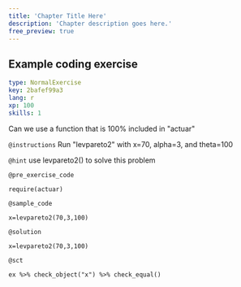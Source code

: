 ```yaml
---
title: 'Chapter Title Here'
description: 'Chapter description goes here.'
free_preview: true
---
```


## Example coding exercise

```yaml
type: NormalExercise
key: 2bafef99a3
lang: r
xp: 100
skills: 1
```

Can we use a function that is 100% included in "actuar"

`@instructions`
Run "levpareto2" with x=70, alpha=3, and theta=100

`@hint`
use levpareto2() to solve this problem

`@pre_exercise_code`
```{r}
require(actuar)
```

`@sample_code`
```{r}
x=levpareto2(70,3,100)
```

`@solution`
```{r}
x=levpareto2(70,3,100)
```

`@sct`
```{r}
ex %>% check_object("x") %>% check_equal()
```

